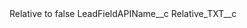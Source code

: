 <?xml version="1.0" encoding="UTF-8"?>
<CustomMetadata xmlns="http://soap.sforce.com/2006/04/metadata" xmlns:xsi="http://www.w3.org/2001/XMLSchema-instance" xmlns:xsd="http://www.w3.org/2001/XMLSchema">
    <label>Relative to</label>
    <protected>false</protected>
    <values>
        <field>LeadFieldAPIName__c</field>
        <value xsi:type="xsd:string">Relative_TXT__c</value>
    </values>
</CustomMetadata>
